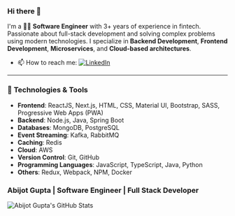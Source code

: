 ### Hi there 👋

I'm a 👨‍💻 **Software Engineer** with 3+ years of experience in fintech. Passionate about full-stack development and solving complex problems using modern technologies. I specialize in **Backend Development**, **Frontend Development**, **Microservices**, and **Cloud-based architectures**.
- 📫 How to reach me: 
[![LinkedIn](https://img.shields.io/badge/-Abijot_Gupta-2867B2?style=flat&logo=Linkedin&logoColor=white)](https://www.linkedin.com/in/abijot-gupta/)
---

### 🔧 **Technologies & Tools**

- **Frontend**: ReactJS, Next.js, HTML, CSS, Material UI, Bootstrap, SASS, Progressive Web Apps (PWA)
- **Backend**: Node.js, Java, Spring Boot
- **Databases**: MongoDB, PostgreSQL
- **Event Streaming**: Kafka, RabbitMQ
- **Caching**: Redis
- **Cloud**: AWS
- **Version Control**: Git, GitHub
- **Programming Languages**: JavaScript, TypeScript, Java, Python
- **Others**: Redux, Webpack, NPM, Docker

### Abijot Gupta | Software Engineer | Full Stack Developer

![Abijot Gupta's GitHub Stats](https://github-readme-stats.vercel.app/api?username=abijotgupta&show_icons=true&count_private=true)


